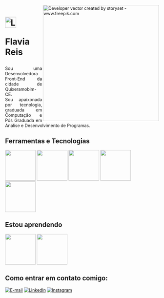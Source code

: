 <img align="right" alt="Developer vector created by storyset - www.freepik.com" height="380" src="https://user-images.githubusercontent.com/97471199/230774187-e482399b-492c-4c17-a831-0314bf90526e.png">

<h1>
 <a href="https://github.com/AnaFlaviaR">
<img align="center" alt="Logo Elidiana Andrade" width="36px" src="https://user-images.githubusercontent.com/97471199/230773934-2eeb538d-d992-4199-872e-117c1c635d81.png"></a>

<span>**Flavia Reis**</span>
</h1>

<p align="justify">Sou uma Desenvolvedora Front-End da cidade de Quixeramobim-CE. 
<br>
Sou apaixonada por tecnologia, graduada em Computação e Pós Graduada em Análise e Desenvolvimento de Programas.</p>

## Ferramentas e Tecnologias

<img src="https://cdn.jsdelivr.net/gh/devicons/devicon/icons/html5/html5-original.svg" width=100px/>
<img src="https://cdn.jsdelivr.net/gh/devicons/devicon/icons/css3/css3-original.svg" width=100px/>
<img src="https://cdn.jsdelivr.net/gh/devicons/devicon/icons/javascript/javascript-original.svg"width=100px />
<img src="https://cdn.jsdelivr.net/gh/devicons/devicon/icons/bootstrap/bootstrap-original.svg" width=100px/>
<img src="https://cdn.jsdelivr.net/gh/devicons/devicon/icons/git/git-original.svg" width=100px/>

## Estou aprendendo

<img src="https://cdn.jsdelivr.net/gh/devicons/devicon/icons/typescript/typescript-original.svg" width=100px/>
<img src="https://cdn.jsdelivr.net/gh/devicons/devicon/icons/angularjs/angularjs-original.svg"  width=100px/>
          
          
          
## Como entrar em contato comigo:

[![E-mail](https://img.shields.io/badge/-Email-000?style=for-the-badge&logo=microsoft-outlook&logoColor=FF00F6&color:FFF)](mailto:flavinhareis2000@gmail.com)
[![LinkedIn](https://img.shields.io/badge/-LinkedIn-000?style=for-the-badge&logo=linkedin&logoColor=FF00F6&color:FFF)](https://www.linkedin.com/in/ana-flavia-016413233/)
[![Instagram](https://img.shields.io/badge/-Instagram-000?style=for-the-badge&logo=instagram&logoColor=FF00F6&color:FFF)](https://www.instagram.com/aflaviareis/)

